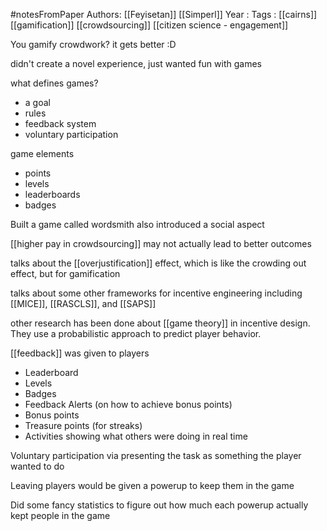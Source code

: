 #notesFromPaper
Authors: [[Feyisetan]] [[Simperl]]
Year   :
Tags   : [[cairns]] [[gamification]] [[crowdsourcing]] [[citizen science - engagement]]

You gamify crowdwork? it gets better :D

didn't create a novel experience, just wanted fun with games

what defines games?
 - a goal
 - rules
 - feedback system
 - voluntary participation

game elements
 - points
 - levels
 - leaderboards
 - badges

Built a game called wordsmith also introduced a social aspect

[[higher pay in crowdsourcing]] may not actually lead to better outcomes

talks about the [[overjustification]] effect, which is like the crowding out effect, but for gamification

talks about some other frameworks for incentive engineering including [[MICE]], [[RASCLS]], and [[SAPS]]

other research has been done about [[game theory]] in incentive design. They use a probabilistic approach to predict player behavior.

[[feedback]] was given to players
 - Leaderboard
 - Levels
 - Badges
 - Feedback Alerts (on how to achieve bonus points)
 - Bonus points
 - Treasure points (for streaks)
 - Activities showing what others were doing in real time

Voluntary participation via presenting the task as something the player wanted to do

Leaving players would be given a powerup to keep them in the game

Did some fancy statistics to figure out how much each powerup actually kept people in the game
